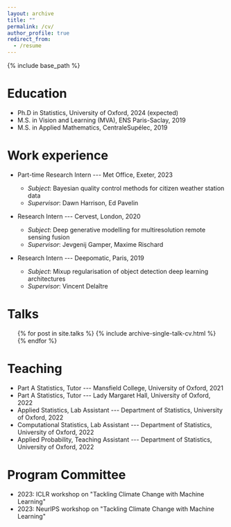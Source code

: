 ```yaml
---
layout: archive
title: ""
permalink: /cv/
author_profile: true
redirect_from:
  - /resume
---
```


{% include base_path %}

Education
======
* Ph.D in Statistics, University of Oxford, 2024 (expected)
* M.S. in Vision and Learning (MVA), ENS Paris-Saclay, 2019
* M.S. in Applied Mathematics, CentraleSupélec, 2019


Work experience
======
* Part-time Research Intern --- Met Office, Exeter, 2023
  * _Subject_: Bayesian quality control methods for citizen weather station data
  * _Supervisor_: Dawn Harrison, Ed Pavelin

* Research Intern --- Cervest, London, 2020
  * _Subject_: Deep generative modelling for multiresolution remote sensing fusion
  * _Supervisor_: Jevgenij Gamper, Maxime Rischard

* Research Intern --- Deepomatic, Paris, 2019
  * _Subject_: Mixup regularisation of object detection deep learning architectures
  * _Supervisor_: Vincent Delaître


Talks
======
  <ul>{% for post in site.talks %}
    {% include archive-single-talk-cv.html %}
  {% endfor %}</ul>


Teaching
======
* Part A Statistics, Tutor --- Mansfield College, University of Oxford, 2021
* Part A Statistics, Tutor --- Lady Margaret Hall, University of Oxford, 2022
* Applied Statistics, Lab Assistant --- Department of Statistics, University of Oxford, 2022
* Computational Statistics, Lab Assistant --- Department of Statistics, University of Oxford, 2022
* Applied Probability, Teaching Assistant --- Department of Statistics, University of Oxford, 2022


Program Committee
=======
* 2023: ICLR workshop on "Tackling Climate Change with Machine Learning"
* 2023: NeurIPS workshop on "Tackling Climate Change with Machine Learning"
